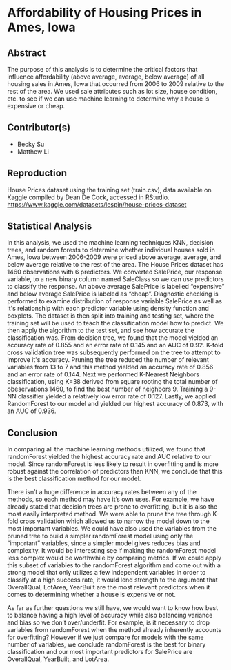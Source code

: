# Affordability of Housing Prices in Ames, Iowa
## Abstract
The purpose of this analysis is to determine the critical factors that influence affordability (above average, average, below average) of all housing sales in Ames, Iowa that occurred from 2006 to 2009 relative to the rest of the area. We used sale attributes such as lot size, house condition, etc. to see if we can use machine learning to determine why a house is expensive or cheap.

## Contributor(s)
* Becky Su
* Matthew Li

## Reproduction
House Prices dataset using the training set (train.csv), data available on Kaggle compiled by Dean De Cock, accessed in RStudio.
https://www.kaggle.com/datasets/lespin/house-prices-dataset

## Statistical Analysis
In this analysis, we used the machine learning techniques KNN, decision trees, and random forests to determine whether individual houses sold in Ames, Iowa between 2006-2009 were priced above average, average, and below average relative to the rest of the area. The House Prices dataset has 1460 observations with 6 predictors. We converted SalePrice, our response variable, to a new binary column named SaleClass so we can use predictors to classify the response. An above average SalePrice is labelled “expensive” and below average SalePrice is labeled as “cheap”. Diagnostic checking is performed to examine distribution of response variable SalePrice as well as it's relationship with each predictor variable using density function and boxplots. The dataset is then split into training and testing set, where the training set will be used to teach the classification model how to predict. We then apply the algorithm to the test set, and see how accurate the classification was. From decision tree, we found that the model yielded an accuracy rate of 0.855 and an error rate of 0.145 and an AUC of 0.92. K-fold cross validation tree was subsequently performed on the tree to attempt to improve it's accuracy. Pruning the tree reduced the number of relevant variables from 13 to 7 and this method yielded an accuracy rate of 0.856 and an error rate of 0.144. Next we performed K-Nearest Neighbors classification, using K=38 derived from square rooting the total number of obeservations 1460, to find the best number of neighbors 9. Training a 9-NN classifier yielded a relatively low error rate of 0.127. Lastly, we applied RandomForest to our model and yielded our highest accuracy of 0.873, with an AUC of 0.936.

## Conclusion
In comparing all the machine learning methods utilized, we found that randomForest yielded the highest accuracy rate and AUC relative to our model. Since randomForest is less likely to result in overfitting and is more robust against the correlation of predictors than KNN, we conclude that this is the best classification method for our model. 

There isn’t a huge difference in accuracy rates between any of the methods, so each method may have it’s own uses. For example, we have already stated that decision trees are prone to overfitting, but it is also the most easily interpreted method. We were able to prune the tree through K-fold cross validation which allowed us to narrow the model down to the most important variables. We could have also used the variables from the pruned tree to build a simpler randomForest model using only the “important” variables, since a simpler model gives reduces bias and complexity. It would be interesting see if making the randomForest model less complex would be worthwhile by comparing metrics. If we could apply this subset of variables to the randomForest algorithm and come out with a strong model that only utilizes a few independent variables in order to classify at a high success rate, it would lend strength to the argument that OverallQual, LotArea, YearBuilt are the most relevant predictors when it comes to determining whether a house is expensive or not.

As far as further questions we still have, we would want to know how best to balance having a high level of accuracy while also balancing variance and bias so we don’t over/underfit. For example, is it necessary to drop variables from randomForest when the method already inherently accounts for overfitting? However if we just compare for models with the same number of variables, we conclude randomForest is the best for binary classification and our most important predictors for SalePrice are OverallQual, YearBuilt, and LotArea.
